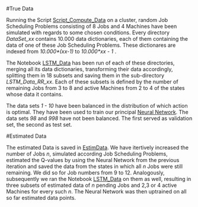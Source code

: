 #True Data

Running the Script [Script_Compute_Data](https://github.com/Dieguinho1612/Job-Scheduling-Deep-Reinforcement-Learning/blob/main/Notebooks/Script_Compute_Data.ipynb) on a cluster, random Job Scheduling Problems consisting of 8 Jobs and 4 Machines have been simulated with regards to some chosen conditions. Every directory <i>DataSet_xx</i> contains 10.000 data dictionaries, each of them containing the data of one of these Job Scheduling Problems. These dictionares are indexed from <i>10.000*(xx-1)</i> to <i>10.000*xx - 1 </i>.<br>

The Notebook [LSTM_Data](https://github.com/Dieguinho1612/Job-Scheduling-Deep-Reinforcement-Learning/blob/main/Notebooks/LSTM_Data.ipynb) has been run of each of these directories, merging all its data dictionaries, transforming their data accordingly, splitting them in 18 subsets and saving them in the sub-directory <i>LSTM_Data_RR_xx</i>. Each of these subsets is defined by the number of remaining Jobs from 3 to 8 and active Machines from 2 to 4 of the states whose data it contains.<br>

The data sets <i>1 - 10</i> have been balanced in the distribution of which action is optimal. They have been used to train our principal [Neural Network](https://github.com/Dieguinho1612/Job-Scheduling-Deep-Reinforcement-Learning/blob/main/Neural_Networks/Neural_Network.h5). The data sets <i>98</i> and <i>998</i> have not been balanced. The first served as validation set, the second as test set.<br>

#Estimated Data

The estimated Data is saved in [EstimData](https://github.com/Dieguinho1612/Job-Scheduling-Deep-Reinforcement-Learning/tree/main/Data/EstimData). We have itertively increased the number of Jobs <i>n</i>, simulated according Job Scheduling Problems, estimated the Q-values by using the Neural Network from the previous iteration and saved the data from the states in which all <i>n</i> Jobs were still remaining. We did so for Job numbers from 9 to 12. Analogously, subsequently we ran the Notebook [LSTM_Data](https://github.com/Dieguinho1612/Job-Scheduling-Deep-Reinforcement-Learning/blob/main/Notebooks/LSTM_Data.ipynb) on them as well, resulting in three subsets of estimated data of <i>n</i> pending Jobs and 2,3 or 4 active Machines for every such <i>n</i>. The Neural Network was then uptrained on all so far estimated data points.
